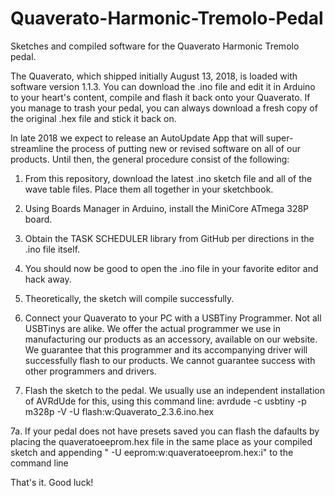 # Quaverato-Harmonic-Tremolo-Pedal
Sketches and compiled software for the Quaverato Harmonic Tremolo pedal.

The Quaverato, which shipped initially August 13, 2018, is loaded with software version 1.1.3. You can download the .ino file and edit it in Arduino to your heart's content, compile and flash it back onto your Quaverato. If you manage to trash your pedal, you can always download a fresh copy of the original .hex file and stick it back on.

In late 2018 we expect to release an AutoUpdate App that will super-streamline the process of putting new or revised software on all of our products. Until then, the general procedure consist of the following:

1. From this repository, download the latest .ino sketch file and all of the wave table files. Place them all together in your sketchbook.
2. Using Boards Manager in Arduino, install the MiniCore ATmega 328P board.
3. Obtain the TASK SCHEDULER library from GitHub per directions in the .ino file itself.
4. You should now be good to open the .ino file in your favorite editor and hack away.
5. Theoretically, the sketch will compile successfully.
6. Connect your Quaverato to your PC with a USBTiny Programmer. Not all USBTinys are alike. We offer the actual programmer we use in manufacturing our products as an accessory, available on our website. We guarantee that this programmer and its accompanying driver will successfully flash to our products. We cannot guarantee success with other programmers and drivers.

7. Flash the sketch to the pedal. We usually use an independent installation of AVRdUde for this, using this command line: avrdude -c usbtiny -p m328p -V -U flash:w:Quaverato_2.3.6.ino.hex

7a. If your pedal does not have presets saved you can flash the dafaults by placing the quaveratoeeprom.hex file in the same place as your compiled sketch and appending " -U eeprom:w:quaveratoeeprom.hex:i" to the command line

That's it. Good luck!
